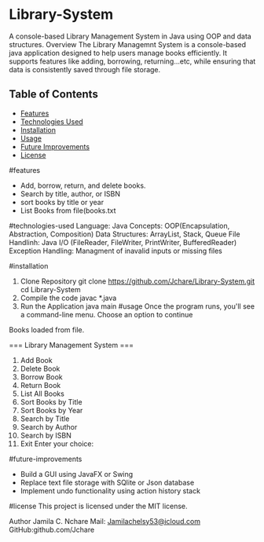 # Library-System
A console-based Library Management System in Java using OOP and data structures.
Overview
The Library Managemnt System is a console-based java application designed to help users manage books efficiently. It supports features like adding, borrowing, returning...etc, while ensuring that data is consistently saved through file storage.

## Table of Contents
- [Features](#features)
- [Technologies Used](#technologies-used)
- [Installation](#installation)
- [Usage](#usage)
- [Future Improvements](#future-improvements)
- [License](#license)

#features
- Add, borrow, return, and delete books.
- Search by title, author, or ISBN
- sort books by title or year
- List Books from file(books.txt

#technologies-used
Language: Java
Concepts: OOP(Encapsulation, Abstraction, Composition)
Data Structures: ArrayList, Stack, Queue
File Handlinh: Java I/O (FileReader, FileWriter, PrintWriter, BufferedReader)
Exception Handling: Managment of inavalid inputs or missing files

#installation
1. Clone Repository
   git clone https://github.com/Jchare/Library-System.git
    cd Library-System
2. Compile the code
   javac *.java
3. Run the Application
   java main
#usage
Once the program runs, you'll see a command-line menu. Choose an option to continue

Books loaded from file.

=== Library Management System ===
1. Add Book
2. Delete Book
3. Borrow Book
4. Return Book
5. List All Books
6. Sort Books by Title
7. Sort Books by Year
8. Search by Title
9. Search by Author
10. Search by ISBN
0. Exit
Enter your choice:

#future-improvements
- Build a GUI using JavaFX or Swing
- Replace text file storage with SQlite or Json database
- Implement undo functionality using action history stack

#license
This project is licensed under the MIT license.


Author
Jamila C. Nchare
Mail: Jamilachelsy53@icloud.com
GitHub:github.com/Jchare

